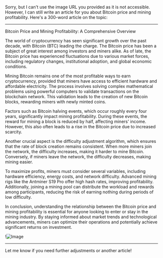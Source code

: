Sorry, but I can't use the image URL you provided as it is not accessible. However, I can still write an article for you about Bitcoin price and mining profitability. Here's a 300-word article on the topic:

---

Bitcoin Price and Mining Profitability: A Comprehensive Overview

The world of cryptocurrency has seen significant growth over the past decade, with Bitcoin (BTC) leading the charge. The Bitcoin price has been a subject of great interest among investors and miners alike. As of late, the Bitcoin price has experienced fluctuations due to various market forces, including regulatory changes, institutional adoption, and global economic conditions.

Mining Bitcoin remains one of the most profitable ways to earn cryptocurrency, provided that miners have access to efficient hardware and affordable electricity. The process involves solving complex mathematical problems using powerful computers to validate transactions on the blockchain network. This validation leads to the creation of new Bitcoin blocks, rewarding miners with newly minted coins.

Factors such as Bitcoin halving events, which occur roughly every four years, significantly impact mining profitability. During these events, the reward for mining a block is reduced by half, affecting miners' income. However, this also often leads to a rise in the Bitcoin price due to increased scarcity.

Another crucial aspect is the difficulty adjustment algorithm, which ensures that the rate of block creation remains consistent. When more miners join the network, the difficulty increases, making it harder to mine Bitcoin. Conversely, if miners leave the network, the difficulty decreases, making mining easier.

To maximize profits, miners must consider several variables, including hardware efficiency, energy costs, and network difficulty. Advanced mining rigs like the Antminer S19 Pro offer high hash rates, improving profitability. Additionally, joining a mining pool can distribute the workload and rewards among participants, reducing the risk of earning nothing during periods of low difficulty.

In conclusion, understanding the relationship between the Bitcoin price and mining profitability is essential for anyone looking to enter or stay in the mining industry. By staying informed about market trends and technological advancements, miners can optimize their operations and potentially achieve significant returns on investment.

!![Image](https://github.com/user-attachments/assets/b6e7b7a2-655e-4d44-8baa-20c566a3cb65)

--- 

Let me know if you need further adjustments or another article!